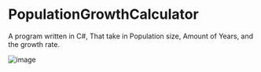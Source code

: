 # PopulationGrowthCalculator
A program written in C#, That take in Population size, Amount of Years, and the growth rate. 

![image](https://user-images.githubusercontent.com/61753398/77241724-df2d2680-6bcc-11ea-8f03-ac9cdca06a55.png)
